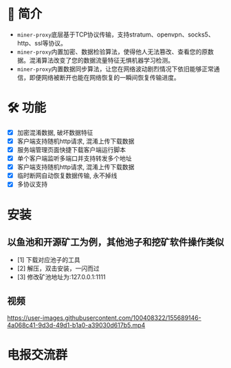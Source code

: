 # 📃 简介
* `miner-proxy`底层基于TCP协议传输，支持stratum、openvpn、socks5、http、ssl等协议。
* `miner-proxy`内置加密、数据检验算法，使得他人无法篡改、查看您的原数据。混淆算法改变了您的数据流量特征无惧机器学习检测。
* `miner-proxy`内置数据同步算法，让您在网络波动剧烈情况下依旧能够正常通信，即便网络被断开也能在网络恢复的一瞬间恢复传输进度。

# 🛠️ 功能
- [x] 加密混淆数据, 破坏数据特征
- [x] 客户端支持随机http请求, 混淆上传下载数据
- [x] 服务端管理页面快捷下载客户端运行脚本
- [x] 单个客户端监听多端口并支持转发多个地址
- [x] 客户端支持随机http请求, 混淆上传下载数据
- [x] 临时断网自动恢复数据传输, 永不掉线
- [x] 多协议支持
# 安装
## 以鱼池和开源矿工为例，其他池子和挖矿软件操作类似
- [1] 下载对应池子的工具
- [2] 解压，双击安装，一闪而过
- [3] 修改矿池地址为:127.0.0.1:1111
## 视频

https://user-images.githubusercontent.com/100408322/155689146-4a068c41-9d3d-49d1-b1a0-a39030d617b5.mp4

# 电报交流群


